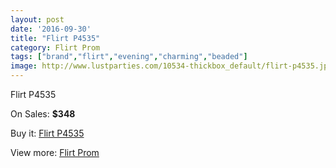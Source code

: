 ```yaml
---
layout: post
date: '2016-09-30'
title: "Flirt P4535"
category: Flirt Prom
tags: ["brand","flirt","evening","charming","beaded"]
image: http://www.lustparties.com/10534-thickbox_default/flirt-p4535.jpg
---
```

Flirt P4535

On Sales: **$348**
<a href="https://www.lustparties.com/en/flirt-prom/3566-flirt-p4535.html"><amp-img layout="responsive" width="600" height="600" src="//www.lustparties.com/10534-thickbox_default/flirt-p4535.jpg" alt="Flirt P4535 0" /></a>
<a href="https://www.lustparties.com/en/flirt-prom/3566-flirt-p4535.html"><amp-img layout="responsive" width="600" height="600" src="//www.lustparties.com/10535-thickbox_default/flirt-p4535.jpg" alt="Flirt P4535 1" /></a>
<a href="https://www.lustparties.com/en/flirt-prom/3566-flirt-p4535.html"><amp-img layout="responsive" width="600" height="600" src="//www.lustparties.com/10536-thickbox_default/flirt-p4535.jpg" alt="Flirt P4535 2" /></a>
<a href="https://www.lustparties.com/en/flirt-prom/3566-flirt-p4535.html"><amp-img layout="responsive" width="600" height="600" src="//www.lustparties.com/10537-thickbox_default/flirt-p4535.jpg" alt="Flirt P4535 3" /></a>

Buy it: [Flirt P4535](https://www.lustparties.com/en/flirt-prom/3566-flirt-p4535.html "Flirt P4535")

View more: [Flirt Prom](https://www.lustparties.com/en/13-flirt-prom "Flirt Prom")